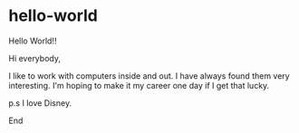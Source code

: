 # hello-world
Hello World!!

Hi everybody,

I like to work with computers inside and out. I have always found them very interesting. 
I'm hoping to make it my career one day if I get that lucky.

p.s I love Disney.

End
